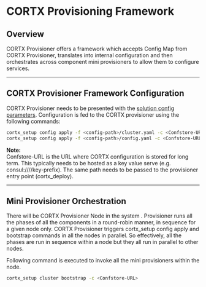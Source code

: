 # CORTX Provisioning Framework

## Overview
CORTX Provisioner offers a framework which accepts Config Map from CORTX Provisioner, translates into internal configuration and then orchestrates across component mini provisioners to allow them to configure services.  

***

## CORTX Provisioner Framework Configuration 
CORTX Provisioner needs to be presented with the [solution config parameters](https://seagate-systems.atlassian.net/wiki/spaces/PUB/pages/611615649/CORTX+Configuration+Parameters).
Configuration is fed to the CORTX provisioner using the following commands: 
```bash
cortx_setup config apply -f <config-path>/cluster.yaml -c <Confstore-URL>
cortx_setup config apply -f <config-path>/config.yaml -c <Confstore-URL>
```
**Note:**   
Confstore-URL is the URL where CORTX configuration is stored for long term. This typically needs to be hosted as a key value serve (e.g. consul:///<consul-server>/key-prefix). 
The same path needs to be passed to the provisioner entry point (cortx_deploy). 
***
## Mini Provisioner Orchestration
There will be CORTX Provisioner Node in the system . Provisioner runs all the phases of all the components in a round-robin manner, in sequence for a given node only. CORTX Provisioner triggers cortx_setup config apply and bootstrap commands in all the nodes in parallel. So effectively, all the phases are run in sequence within a node but they all run in parallel to other nodes.

Following command is executed to invoke all the mini provisioners within the node. 
```bash
cortx_setup cluster bootstrap -c <Confstore-URL>
```
